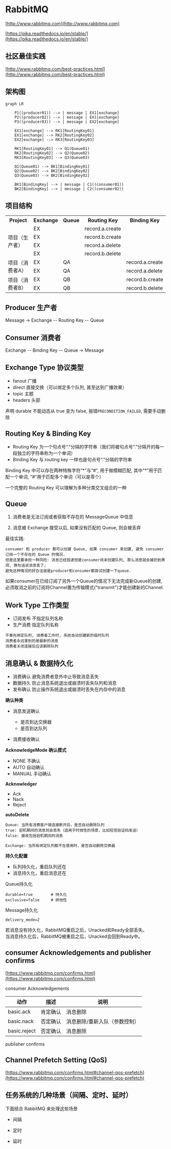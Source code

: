 # RabbitMQ

[http://www.rabbitmq.com](http://www.rabbitmq.com)

[https://pika.readthedocs.io/en/stable/](https://pika.readthedocs.io/en/stable/)


## 社区最佳实践

[http://www.rabbitmq.com/best-practices.html](http://www.rabbitmq.com/best-practices.html)


## 架构图

```graph
graph LR

    P1((producer01)) --> | message | EX1[exchange]
    P2((producer02)) --> | message | EX1[exchange]
    P3((producer03)) --> | message | EX2[exchange]

    EX1[exchange] --> RK1[RoutingKey01]
    EX1[exchange] --> RK2[RoutingKey02]
    EX2[exchange] --> RK3[RoutingKey03]

    RK1[RoutingKey01] --> Q1(Queue01)
    RK2[RoutingKey02] --> Q2(Queue02)
    RK3[RoutingKey03] --> Q3(Queue03)

    Q1(Queue01) --> BK1[BindingKey01]
    Q2(Queue02) --> BK2[BindingKey02]
    Q3(Queue03) --> BK2[BindingKey02]

    BK1[BindingKey] --> | message | C1((consumer01))
    BK2[BindingKey] --> | message | C2((consumer02))
```


## 项目结构

<escape>
<table>
    <tr>
        <th>Project</th>
        <th>Exchange</th>
        <th>Queue</th>
        <th>Routing Key</th>
        <th>Binding Key</th>
    </tr>
    <tr>
        <td rowspan="5">项目（生产者）</td>
    </tr>
    <tr>
        <td>EX</td>
        <td></td>
        <td>record.a.create</td>
        <td></td>
    </tr>
    <tr>
        <td>EX</td>
        <td></td>
        <td>record.b.create</td>
        <td></td>
    </tr>
    <tr>
        <td>EX</td>
        <td></td>
        <td>record.a.delete</td>
        <td></td>
    </tr>
    <tr>
        <td>EX</td>
        <td></td>
        <td>record.b.delete</td>
        <td></td>
    </tr>
    <tr>
        <td rowspan="3">项目（消费者A）</td>
    </tr>
    <tr>
        <td>EX</td>
        <td>QA</td>
        <td></td>
        <td>record.a.create</td>
    </tr>
    <tr>
        <td>EX</td>
        <td>QA</td>
        <td></td>
        <td>record.a.delete</td>
    </tr>
    <tr>
        <td rowspan="3">项目（消费者B）</td>
    </tr>
    <tr>
        <td>EX</td>
        <td>QB</td>
        <td></td>
        <td>record.b.create</td>
    </tr>
    <tr>
        <td>EX</td>
        <td>QB</td>
        <td></td>
        <td>record.b.delete</td>
    </tr>

</table>
</escape>


## Producer 生产者

Message -> Exchange -- Routing Key -- Queue


## Consumer 消费者

Exchange -- Binding Key -- Queue -> Message


## Exchange Type 协议类型

- fanout    广播
- direct    直接交换（可以绑定多个队列, 甚至达到广播效果）
- topic     主题
- headers   头部

声明 durable 不能动态从 true 变为 false, 报错`PRECONDITION_FAILED`, 需要手动删除


## Routing Key & Binding Key

- Routing Key 为一个句点号“.”分隔的字符串（我们将被句点号“.”分隔开的每一段独立的字符串称为一个单词）
- Binding Key 与 routing key 一样也是句点号“.”分隔的字符串

Binding Key 中可以存在两种特殊字符“\*”与“#”, 用于做模糊匹配, 其中“\*”用于匹配一个单词, “#”用于匹配多个单词（可以是零个）

一个完整的 Routing Key 可以理解为多种分类交叉组合的一种


## Queue

1. 消费者是无法订阅或者获取不存在的 MessageQueue 中信息

2. 消息被 Exchange 接受以后, 如果没有匹配的 Queue, 则会被丢弃

最佳实践:

```
consumer 和 producer 都可以创建 Queue, 如果 consumer 来创建, 避免 consumer 订阅一个不存在的 Queue 的情况.
但是这里要承担一种风险: 消息已经投递但是consumer尚未创建队列, 那么消息就会被扔到黑洞, 换句话说消息丢了;
避免这种情况的好办法就是producer和consumer都尝试创建一下queue. 
```
如果consumer在已经订阅了另外一个Queue的情况下无法完成新Queue的创建, 必须取消之前的订阅将Channel置为传输模式("transmit")才能创建新的Channel.


## Work Type 工作类型

- 订阅发布  不指定队列名称
- 生产消费  指定队列名称

```
不事先绑定队列, 消费者工作时, 系统自动创建新的临时队列
消费者永远拿到的是最新的消息
消费者关闭连接后应该删除队列
```


## 消息确认 & 数据持久化

- 消费确认  避免消费者意外中止导致消息丢失
- 数据持久  防止消息系统退出或崩溃时丢失队列和消息
- 发布确认  防止操作系统退出或崩溃时丢失在内存中的消息


**确认种类**

- 消息发送确认
    - 是否到达交换器
    - 是否到达队列

- 消费接收确认

**AcknowledgeMode 确认模式**

- NONE 不确认
- AUTO 自动确认
- MANUAL 手动确认

**Acknowledger**
 - Ack
 - Nack
 - Reject

**autoDelete**
```
Queue: 当所有消费客户端连接断开后，是否自动删除队列
true: 宕机期间的消息则会丢失（适用于时效性的场景，比如短信验证码发送）
false: 接收包括宕机期间的消息

Exchange: 当所有绑定队列都不在使用时，是否自动删除交换器
```

**持久化配置**

- 队列持久化，重启队列还在
- 消息持久化，重启消息还在

Queue持久化
```
durable=true        # 持久化
exclusive=false     # 排他性
```

Message持久化
```
delivery_mode=2
```

若消息没有持久化，RabbitMQ重启之后，Unacked和Ready全部丢失。  
当消息持久化后，RabbitMQ被重启之后，Unacked会回到Ready中。


## consumer Acknowledgements and publisher confirms

[https://www.rabbitmq.com/confirms.html](https://www.rabbitmq.com/confirms.html)

consumer Acknowledgements

动作 | 描述 | 说明
--- | --- | ---
basic.ack | 肯定确认 | 消息删除
basic.nack | 否定确认 | 消息删除/重新入队（参数控制）
basic.reject | 否定确认 | 消息删除

publisher confirms


## Channel Prefetch Setting (QoS)

[https://www.rabbitmq.com/confirms.html#channel-qos-prefetch](https://www.rabbitmq.com/confirms.html#channel-qos-prefetch)


## 任务系统的几种场景（间隔、定时、延时）

下面结合 RabbitMQ 来处理这些场景

- 间隔

- 定时

- 延时
